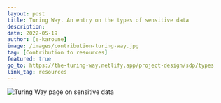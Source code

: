 ```yaml
---
layout: post
title: Turing Way. An entry on the types of sensitive data
description: 
date: 2022-05-19
author: [e-karoune]
image: /images/contribution-turing-way.jpg
tag: [Contribution to resources]
featured: true
go_to: https://the-turing-way.netlify.app/project-design/sdp/types
link_tag: resources
---
```



![Turing Way page on sensitive data](/images/turig-way-sensitive-data-types.png)